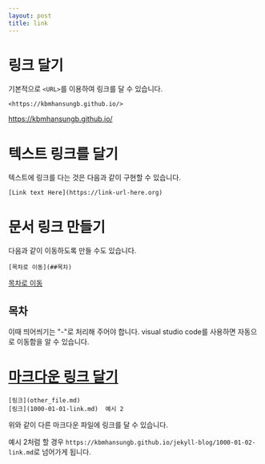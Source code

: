 ```yaml
---
layout: post
title: link
---
```


# 링크 달기

기본적으로 ```<URL>```를 이용하여 링크를 달 수 있습니다.

```
<https://kbmhansungb.github.io/>
```
<https://kbmhansungb.github.io/>

# 텍스트 링크를 달기
텍스트에 링크를 다는 것은 다음과 같이 구현할 수 있습니다.
```
[Link text Here](https://link-url-here.org)
```

# 문서 링크 만들기
다음과 같이 이동하도록 만들 수도 있습니다.
```
[목차로 이동](##목차)
```

[목차로 이동](##목차)
## 목차

이때 띄어씌기는 "-"로 처리해 주어야 합니다.
visual studio code를 사용하면 자동으로 이동함을 알 수 있습니다.

# [마크다운 링크 달기](https://stackoverflow.com/questions/7653483/github-relative-link-in-markdown-file)

```
[링크](other_file.md)       
[링크](1000-01-01-link.md)  예시 2
```
위와 같이 다른 마크다운 파일에 링크를 달 수 있습니다.   

예시 2처럼 할 경우
```https://kbmhansungb.github.io/jekyll-blog/1000-01-02-link.md```로 넘어가게 됩니다.